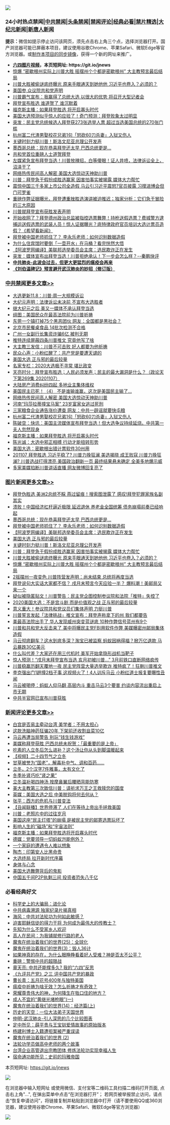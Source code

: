 ![](https://raw.githubusercontent.com/fqnews/bnews/master/64photo/fqnews-qr.jpg)

<div id="tt">
<h3>24小时热点禁闻|<a href="#%E4%B8%AD%E5%85%B1%E7%A6%81%E9%97%BB%E6%9B%B4%E5%A4%9A%E6%96%87%E7%AB%A0">中共禁闻</a>|<a href="#%E5%9B%BE%E7%89%87%E6%96%B0%E9%97%BB%E6%9B%B4%E5%A4%9A%E6%96%87%E7%AB%A0">头条禁闻</a>|<a href="#%E6%96%B0%E9%97%BB%E8%AF%84%E8%AE%BA%E6%9B%B4%E5%A4%9A%E6%96%87%E7%AB%A0">禁闻评论|<a href="#%E5%BF%85%E7%9C%8B%E7%BB%8F%E5%85%B8%E5%A5%BD%E6%96%87">经典必看|<a href="/video.md#%E7%A6%81%E7%89%87%E7%B2%BE%E9%80%89">禁片精选</a>|<a href="https://github.com/fqnews/djy/blob/master/gb/nf1351518.md#1">大纪元新闻</a>|<a href="https://github.com/fqnews/ntdtv/blob/master/gb/prog204.md#1">新唐人新闻</a></h3>
<div><b>提示：</b>微信如提示停止访问该网页，须先点击右上角三个点，选择浏览器打开。国产浏览器可能已屏蔽本项目，建议使用谷歌Chrome、苹果Safari、微软Edge等官方浏览器。或<a href="https://github.com/fqnews/bnews/blob/master/%E5%88%B6%E4%BD%9Cgit%E7%A6%81%E9%97%BB%E9%95%9C%E5%83%8F.md">制作本项目的同步镜像</a>，获得一个新的网址来推广。</div>
<ul>
<li><b><a href="http://d1.bdrive.tk/64.mp4" target="_blank">六四图片视频</a>，本页短网址: https://git.io/jnews</b></li>
<li><a href="/topimagenews/20201108/1427517.md">惊爆 “密歇根州实际上川普大胜 摇摆州个个都是密歇根州” 大主教预言最后结局</a></li>
<li><a href="/topimagenews/20201108/1427556.md">川普大胜被偷谜底终曝光 原来手眼通天到她他他 习近平也卷入？必须的？</a></li>
<li><a href="/taiwannews/20201108/1427601.md">美国参,众议院共和党声明</a></li>
<li><a href="/cnnews/20201108/1427508.md">川普霸气宣布：我赢得了总统大选 以很大的优势 将召开大型记者会</a></li>
<li><a href="/worldnews/usa/20201108/1427615.md">拜登宣布胜选 谁道贺了 谁沉默着</a></li>
<li><a href="/cbnews/20201108/1427515.md">福克斯主播：如果拜登胜选 将开启寡头时代</a></li>
<li><a href="/cnnews/20201108/1427756.md">美国大选预测似乎惊人的应验了！奇门预测：拜登败象太过明显</a></li>
<li><a href="/worldnews/usa/20201108/1427514.md">突发：民主党总统候选人拜登获273张选举人票 超过当选美国总统的270张门槛</a></li>
<li><a href="/cbnews/20201108/1427552.md">杭州富二代渣男娶校花兄弟1句「怒砍60刀杀妻」入狱又伤人</a></li>
<li><a href="/topimagenews/20201108/1427654.md">关键时刻力挺川普！斯洛文尼亚总理公开发声</a></li>
<li><a href="/topimagenews/20201108/1427825.md">墨西哥总统：现在恭喜拜登还太早 巴西总统更是...</a></li>
<li><a href="/worldnews/usa/20201108/1427555.md">共和党首位重磅人士道贺拜登</a></li>
<li><a href="/bannedvideo/20201108/1427782.md">左媒紧急宣布拜登当选！川普放辣招，白等傻眼！证人井喷，法律诉讼全上，沼泽干了</a></li>
<li><a href="/cbnews/20201108/1427593.md">网络热传民间高人解密 美国大选惊动天神助川普</a></li>
<li><a href="/topimagenews/20201108/1427570.md">川普：拜登急于假扮成胜选赢家 因害怕事实被揭露 媒体大力帮忙</a></li>
<li><a href="/cnnews/20201108/1427506.md">震惊中国三千多家上市公司全造假 马云引习近平震怒?官员披露 习撑进博会但门可罗雀</a></li>
<li><a href="/bannedvideo/20201108/1427503.md">重磅作弊证据曝光，拜登遭重挫胜选演讲被迫推迟；独家分析：它们急于冒险的三大原因</a></li>
<li><a href="/ssgc/20201108/1427554.md">川普就拜登宣布获胜发表声明</a></li>
<li><a href="/bannedvideo/20201108/1427754.md">开始收网了？拜登德州政治总监被指控选票舞弊！持枪送假选票？费城警方逮捕运送假选票的武装人员！惊人证据曝光？底特律政府官员培训大选计票员造假？《希望看新闻》</a></li>
<li><a href="/topimagenews/20201108/1427798.md">拜登被中国老师抓住了？ 李永乐老师：如何识别数据造假</a></li>
<li><a href="/lifebaike/20201108/1427676.md">为什么住宾馆时要倒「一壶开水」在马桶？看完恍然大悟</a></li>
<li><a href="/topimagenews/20201108/1427794.md">【阿波罗网编译】美联邦选举委员会主席：选民欺诈正在发生</a></li>
<li><a href="/bannedvideo/20201108/1427569.md">突发：媒体宣布出拜登当选！川普拒绝承认！下一步会怎么样？--秦鹏快评</a></li>
<li><b><a href="/comments/20200211/1275071.md" target="_blank">中共肺炎-此波会过去，但更大更猛烈的瘟疫会再来</a></b></li>
<li><b><a href="/comments/20200207/1272816.md" target="_blank">《刘伯温碑记》预言避开武汉肺炎的妙招（修订版）</a></b></li>
</ul>
</div>

<div class="catlist">
<h3><a href="/cbnews/" target="_blank">中共禁闻</a><span><a href="/cbnews/" target="_blank" rel="nofollow">更多文章>></a></span></h3>
<ul>
<li><a href="/cbnews/20201108/1427930.md" target="_blank">大选更新11.8：川普:周一大规模诉讼</a></li>
<li><a href="/cbnews/20201108/1427929.md" target="_blank">大纪元声明：法律诉讼未决前 不宣布大选胜者</a></li>
<li><a href="/cbnews/20201108/1427913.md" target="_blank">继大纪元之后 美又一媒体不承认拜登当选</a></li>
<li><a href="/cbnews/20201108/1427896.md" target="_blank">组图：美国民众在最高法院前为川普祈祷</a></li>
<li><a href="/cbnews/20201108/1427833.md" target="_blank">东莞一个镇打掉75个黑恶团伙 网友：全国都是黑社会？</a></li>
<li><a href="/cbnews/20201108/1427832.md" target="_blank">北京市民餐桌食品 14批次检测不合格</a></li>
<li><a href="/cbnews/20201108/1427831.md" target="_blank">广州一女副行长集资诈骗6亿 被判无期</a></li>
<li><a href="/cbnews/20201108/1427813.md" target="_blank">推特连续屏蔽四条川普推文 究竟他写了啥</a></li>
<li><a href="/cbnews/20201108/1427779.md" target="_blank">大主教三发信：川普不可击败 好人都要为他祈祷</a></li>
<li><a href="/cbnews/20201108/1427741.md" target="_blank">民众心声：小粉红醒了：共产党是要遭天谴的</a></li>
<li><a href="/topimagenews/20201108/1427716.md" target="_blank">美国大选 正与邪的最后较量</a></li>
<li><a href="/cbnews/20201108/1427694.md" target="_blank">名家专栏：2020大选极不寻常 堪比政变</a></li>
<li><a href="/cbnews/20201108/1427693.md" target="_blank">天亮时分：拜登宣布胜选；人民必须发声；民主的最大漏洞是什么？（政论天下第269集 20201107）</a></li>
<li><a href="/cbnews/20201108/1427627.md" target="_blank">大陆房产消费纠纷四起 多地业主集体维权</a></li>
<li><a href="/cbnews/20201108/1427576.md" target="_blank">美国民主已死！（4） 不是谁输谁赢，这次是美国民主输了…</a></li>
<li><a href="/cbnews/20201108/1427593.md" target="_blank">网络热传民间高人解密 美国大选惊动天神助川普</a></li>
<li><a href="/cbnews/20201108/1427612.md" target="_blank">河南“玛莎拉蒂撞宝马案” 23岁富家女逃过死刑</a></li>
<li><a href="/cbnews/20201108/1427602.md" target="_blank">三家粮食企业通告涨价遭查 网友：中共一辟谣就要快屯粮</a></li>
<li><a href="/cbnews/20201108/1427552.md" target="_blank">杭州富二代渣男娶校花兄弟1句「怒砍60刀杀妻」入狱又伤人</a></li>
<li><a href="/cbnews/20201108/1427549.md" target="_blank">陈破空：快讯：美国主流媒体宣布拜登当选！但大选争议持续延烧。中共第一夫人忽然现身</a></li>
<li><a href="/cbnews/20201108/1427515.md" target="_blank">福克斯主播：如果拜登胜选 将开启寡头时代</a></li>
<li><a href="/cbnews/20201107/1427476.md" target="_blank">陈光诚：大选中邪正相搏 行动才能扭转形势</a></li>
<li><a href="/cbnews/20201107/1427453.md" target="_blank">美国大选：密歇根出错计票软件30州用</a></li>
<li><a href="/cbnews/20201107/1427394.md" target="_blank">201107 拜登胜选 习近平稳了? 川普力挽狂澜 美选揭晓 成王败寇 川普力挽狂澜? 川普选战打得漂亮 美国政治翻新一页 最终结果悬未确定 全美多地爆示威</a></li>
<li><a href="/cbnews/20201107/1427365.md" target="_blank">多家美媒掐断川普讲话直播 网友微博回复亮了</a></li>

</ul>
</div>
<div class="catlist">
<h3><a href="/topimagenews/" target="_blank">图片新闻</a><span><a href="/topimagenews/" target="_blank" rel="nofollow">更多文章>></a></span></h3>
<ul>
<li><a href="/topimagenews/20201108/1427900.md" target="_blank">拜登伪胜选 美洲2总统不睬 燕过留痕！搜索图泄露了 感叹!拜登犯罪家族名副其实</a></li>
<li><a href="/topimagenews/20201108/1427887.md" target="_blank">溃败！中国经济杠杆逼近极限 延迟退休 养老金全国统筹 债务崩塌前奏已经响起</a></li>
<li><a href="/topimagenews/20201108/1427825.md" target="_blank">墨西哥总统：现在恭喜拜登还太早 巴西总统更是&#8230;</a></li>
<li><a href="/topimagenews/20201108/1427798.md" target="_blank">拜登被中国老师抓住了？ 李永乐老师：如何识别数据造假</a></li>
<li><a href="/topimagenews/20201108/1427794.md" target="_blank">【阿波罗网编译】美联邦选举委员会主席：选民欺诈正在发生</a></li>
<li><a href="/topimagenews/20201108/1427716.md" target="_blank">美国大选 正与邪的最后较量</a></li>
<li><a href="/topimagenews/20201108/1427654.md" target="_blank">关键时刻力挺川普！斯洛文尼亚总理公开发声</a></li>
<li><a href="/topimagenews/20201108/1427570.md" target="_blank">川普：拜登急于假扮成胜选赢家 因害怕事实被揭露 媒体大力帮忙</a></li>
<li><a href="/topimagenews/20201108/1427556.md" target="_blank">川普大胜被偷谜底终曝光 原来手眼通天到她他他 习近平也卷入？必须的？</a></li>
<li><a href="/topimagenews/20201108/1427517.md" target="_blank">惊爆 “密歇根州实际上川普大胜 摇摆州个个都是密歇根州” 大主教预言最后结局</a></li>
<li><a href="/topimagenews/20201107/1427050.md" target="_blank">2摇摆州一夜变色 川普阵营发声明：尚未结束 总统将再度当选</a></li>
<li><a href="/topimagenews/20201107/1427028.md" target="_blank">拜登说句大实话大家都不信？ 戌月末预言今天应验一半？ 爆料潮！美邮局又来一个</a></li>
<li><a href="/topimagenews/20201107/1427027.md" target="_blank">疑似被隐匿贴文！川普警告：民主党企图控制参议院和法院「推特」失控了</a></li>
<li><a href="/topimagenews/20201106/1426787.md" target="_blank">2020美国大选：不是宫斗剧 而是价值观之战 正与邪的最后较量</a></li>
<li><a href="/topimagenews/20201106/1426741.md" target="_blank">意义重大！参议院共和党议员们集体声明 力挺川普</a></li>
<li><a href="/topimagenews/20201106/1426575.md" target="_blank">川普誓言发起「法律挑战」推文宣布：拜登声称拿下的州 我们都要告</a></li>
<li><a href="/topimagenews/20201106/1426512.md" target="_blank">美最高法院出手了 华人发现威州突变蓝谜底 10种作弊信号蓝州有9个</a></li>
<li><a href="/topimagenews/20201106/1426479.md" target="_blank">川普和共和党大反击来了 美中将曝民主党FBI用软件作弊 美媒曝密州邮局集体造假</a></li>
<li><a href="/topimagenews/20201105/1426317.md" target="_blank">马云彻底翻车？这水到底多深？淘宝已被监察 蚂蚁因祸得福？掀万亿退款 马云暴跌30亿美元</a></li>
<li><a href="/topimagenews/20201105/1426203.md" target="_blank">什么叫代差？大家还在用三代机时 美军开始拿隐形战机当靶子</a></li>
<li><a href="/topimagenews/20201105/1426135.md" target="_blank">惊人预测！“戌月末拜登宣布当选 亥月初被川普…” 3月前铁口直断网络疯传</a></li>
<li><a href="/topimagenews/20201105/1425898.md" target="_blank">川普稳赢历翻天覆地一夜 民主党阵营大量选举欺诈 推特疯了！狂删川普推文</a></li>
<li><a href="/topimagenews/20201104/1425824.md" target="_blank">李克强出门1趟撞2档子事 这视频火了！4人训斥马云 小粉红道士报复要曝性丑闻</a></li>
<li><a href="/topimagenews/20201104/1425724.md" target="_blank">马云被喝停：蚂蚁人仰马翻 高层内斗 重击马云3个要害 约谈内容流出重启上市无期</a></li>
<li><a href="/topimagenews/20201104/1425637.md" target="_blank">中共半官网已宣布川普获胜</a></li>

</ul>
</div>
<div class="catlist">
<h3><a href="/comments/" target="_blank">新闻评论</a><span><a href="/comments/" target="_blank" rel="nofollow">更多文章>></a></span></h3>
<ul>
<li><a href="/comments/20201108/1427906.md" target="_blank">白宫是否易主牵动台湾 美学者：不用太担心</a></li>
<li><a href="/comments/20201108/1427903.md" target="_blank">这款洗脑神药狂骗20年 下架前还收割韭菜10亿</a></li>
<li><a href="/comments/20201108/1427873.md" target="_blank">马云再遭当局警告 别玩“钱生钱游戏”</a></li>
<li><a href="/comments/20201108/1427867.md" target="_blank">美媒称拜登获胜 巴西总统未祝贺：「最重要的是上帝」</a></li>
<li><a href="/comments/20201108/1427844.md" target="_blank">吃素的人立冬后怎么进补？这个汤让你从头到脚温暖起来</a></li>
<li><a href="/comments/20201108/1427821.md" target="_blank">【视频】二十四节气之立冬</a></li>
<li><a href="/comments/20201108/1427820.md" target="_blank">甘草被誉为“国老”，解毒补中气、调和百药&#8230;&#8230;</a></li>
<li><a href="/comments/20201108/1427819.md" target="_blank">立冬，2个汉字7件雅事，太有文化了</a></li>
<li><a href="/comments/20201108/1427818.md" target="_blank">冬季补肾巧吃“肾之果”</a></li>
<li><a href="/comments/20201108/1427816.md" target="_blank">立冬温补喝四神汤 按摩鼻翼后腰晒背能防寒</a></li>
<li><a href="/comments/20201108/1427778.md" target="_blank">美大主教第三次致信川普：请祈求万王之王救赎您的国度</a></li>
<li><a href="/comments/20201108/1427749.md" target="_blank">英媒：美国大选之后 中美脱钩将何去何从？</a></li>
<li><a href="/comments/20201108/1427748.md" target="_blank">张平：西方的危机与川普变法</a></li>
<li><a href="/comments/20201108/1427747.md" target="_blank">【丑闻联播】世界停滞了 人们在等待上帝出手拯救美国</a></li>
<li><a href="/comments/20201108/1427746.md" target="_blank">川普：老照片中的过往岁月</a></li>
<li><a href="/comments/20201108/1427731.md" target="_blank">美国这座“民主灯塔”的崩塌 是被民主党的邮寄选票玩坏了</a></li>
<li><a href="/comments/20201108/1427709.md" target="_blank">影响人生的“磁场”和“宇宙法则”</a></li>
<li><a href="/comments/20201108/1427708.md" target="_blank">福克斯主播：如果拜登胜选将开启寡头时代</a></li>
<li><a href="/comments/20201108/1427707.md" target="_blank">德媒：党要领导一切蚂蚁岂能例外？</a></li>
<li><a href="/comments/20201108/1427687.md" target="_blank">一个家庭的遭遇令人难以想象</a></li>
<li><a href="/comments/20201108/1427673.md" target="_blank">陶杰：印第安人比黑命贵</a></li>
<li><a href="/comments/20201108/1427672.md" target="_blank">大选终局 拉开新时代序幕</a></li>
<li><a href="/comments/20201108/1427671.md" target="_blank">身体与心念</a></li>
<li><a href="/comments/20201108/1427670.md" target="_blank">美国大选舞弊背后的鬼影</a></li>
<li><a href="/comments/20201108/1427669.md" target="_blank">中国五千间P2P执剩三间 投资者恐失八千亿</a></li>

</ul>
</div>

<div class="catlist">
<h3>必看经典好文</h3>
<ul>
<li><a href="/comments/20200605/783246.md" target="_blank">科学史上的大骗局：进化论</a></li>
<li><a href="/ccpdope/20200412/1311165.md" target="_blank">中共病毒溯源 独家纪录片揭真相</a></li>
<li><a href="/comments/20191218/1228234.md" target="_blank">海风：中共对法轮功为何如此敏感？</a></li>
<li><a href="/comments/20200622/1346846.md" target="_blank">迫害耶稣信徒的得力干将  为何成为最伟大的传教士？</a></li>
<li><a href="/comments/20200620/1346848.md" target="_blank">先知为什么不受家乡人欢迎</a></li>
<li><a href="/tculture/20121023/72121.md" target="_blank">高人在民间：为我铺就修行路的老人</a></li>
<li><a href="/comments/20181017/1014654.md" target="_blank">魔鬼在统治着我们的世界(25)：全球化</a></li>
<li><a href="/topimagenews/20180521/945342.md" target="_blank">魔鬼在统治着我们的世界(3)：毁人36计</a></li>
<li><a href="/comments/20200623/1346844.md" target="_blank">如果神真的存在，为什么眼睁睁看着好人受难？神是否太不公平？</a></li>
<li><a href="/comments/20200717/1362287.md" target="_blank">重磅：警惕中共的超限战</a></li>
<li><a href="/comments/20200607/1341003.md" target="_blank">章天亮: 中共还能撑多久? 我的“六四”反思</a></li>
<li><a href="/bookonline/20131116/201054.md" target="_blank">《九评共产党》之三 评中国共产党的暴政</a></li>
<li><a href="/comments/20200713/1359796.md" target="_blank">曹长青：五月花号400年与独特美国</a></li>
<li><a href="/comments/20200502/1322275.md" target="_blank">瘟疫中祈祷为啥无效？怎么祈祷才有奇效？</a></li>
<li><a href="/comments/20200618/1346830.md" target="_blank">荣耀尊贵伟大的神，为何降生在牲口住的地方？</a></li>
<li><a href="/lifebaike/20200527/1334909.md" target="_blank">成人不宜的“黄继光堵枪眼”(一)</a></li>
<li><a href="/topimagenews/20180605/953415.md" target="_blank">魔鬼在统治着我们的世界(14)：经济篇(上)</a></li>
<li><a href="/tculture/20121025/73067.md" target="_blank">历史的天空：一位大法弟子天国世界</a></li>
<li><a href="/comments/20200620/1347687.md" target="_blank">仲明-武汉肺炎-引人深思的几个比较图表</a></li>
<li><a href="/comments/20200616/1345658.md" target="_blank">定中所见：薛平贵与王宝钏爱情故事的原始版本</a></li>
<li><a href="/comments/20201010/1411232.md" target="_blank">杨建利博士入籍遭拒案被严重误读</a></li>
<li><a href="/topimagenews/20180520/944940.md" target="_blank">魔鬼在统治着我们的世界 (2)</a></li>
<li><a href="/comments/20200629/1352533.md" target="_blank">法轮功学员做高中老师的两个故事</a></li>
<li><a href="/comments/20200528/1335859.md" target="_blank">台湾企业高管退出宗教团体 修炼法轮功实现幸福人生</a></li>
<li><a href="/cbnews/20180711/970353.md" target="_blank">宿命通功能所见：史前的玛雅帝国</a></li>

</ul>
</div>

本页短网址: https://git.io/jnews

![](https://raw.githubusercontent.com/fqnews/bnews/master/64photo/fqnews-qr.jpg)

在浏览器中输入短网址 或使用微信、支付宝等二维码工具扫描二维码打开页面, 点击右上角"...", 在弹出菜单中点击“在浏览器打开”； 若网页被举报禁止访问，请点击“恢复申请访问”，将链接复制并粘贴到浏览器中打开（请不要使用QQ或360浏览器，建议使用谷歌Chrome、苹果Safari、微软Edge等官方浏览器）

![](https://raw.githubusercontent.com/fqnews/bnews/master/64photo/wx.jpg)